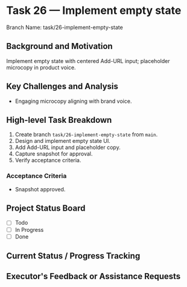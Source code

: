 # Task 26 — Implement empty state

Branch Name: task/26-implement-empty-state

## Background and Motivation
Implement empty state with centered Add-URL input; placeholder microcopy in product voice.

## Key Challenges and Analysis
- Engaging microcopy aligning with brand voice.

## High-level Task Breakdown
1. Create branch `task/26-implement-empty-state` from `main`.
2. Design and implement empty state UI.
3. Add Add-URL input and placeholder copy.
4. Capture snapshot for approval.
5. Verify acceptance criteria.

### Acceptance Criteria
- Snapshot approved.

## Project Status Board
- [ ] Todo
- [ ] In Progress
- [ ] Done

## Current Status / Progress Tracking

## Executor's Feedback or Assistance Requests
